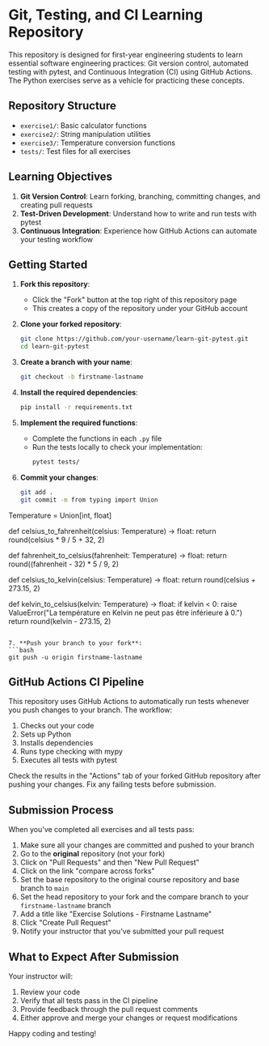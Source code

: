 # Git, Testing, and CI Learning Repository

This repository is designed for first-year engineering students to learn essential software engineering practices: Git version control, automated testing with pytest, and Continuous Integration (CI) using GitHub Actions. The Python exercises serve as a vehicle for practicing these concepts.

## Repository Structure

- `exercise1/`: Basic calculator functions
- `exercise2/`: String manipulation utilities
- `exercise3/`: Temperature conversion functions
- `tests/`: Test files for all exercises

## Learning Objectives

1. **Git Version Control**: Learn forking, branching, committing changes, and creating pull requests
2. **Test-Driven Development**: Understand how to write and run tests with pytest
3. **Continuous Integration**: Experience how GitHub Actions can automate your testing workflow

## Getting Started

1. **Fork this repository**:
   - Click the "Fork" button at the top right of this repository page
   - This creates a copy of the repository under your GitHub account

2. **Clone your forked repository**:
   ```bash
   git clone https://github.com/your-username/learn-git-pytest.git
   cd learn-git-pytest
   ```

3. **Create a branch with your name**:
   ```bash
   git checkout -b firstname-lastname
   ```

4. **Install the required dependencies**:
   ```bash
   pip install -r requirements.txt
   ```

5. **Implement the required functions**:
   - Complete the functions in each `.py` file
   - Run the tests locally to check your implementation:
     ```bash
     pytest tests/
     ```

6. **Commit your changes**:
   ```bash
   git add .
   git commit -m from typing import Union

Temperature = Union[int, float]

def celsius_to_fahrenheit(celsius: Temperature) -> float:
    return round(celsius * 9 / 5 + 32, 2)

def fahrenheit_to_celsius(fahrenheit: Temperature) -> float:
    return round((fahrenheit - 32) * 5 / 9, 2)

def celsius_to_kelvin(celsius: Temperature) -> float:
    return round(celsius + 273.15, 2)

def kelvin_to_celsius(kelvin: Temperature) -> float:
    if kelvin < 0:
        raise ValueError("La température en Kelvin ne peut pas être inférieure à 0.")
    return round(kelvin - 273.15, 2)

   ```

7. **Push your branch to your fork**:
   ```bash
   git push -u origin firstname-lastname
   ```

## GitHub Actions CI Pipeline

This repository uses GitHub Actions to automatically run tests whenever you push changes to your branch. The workflow:

1. Checks out your code
2. Sets up Python
3. Installs dependencies
4. Runs type checking with mypy
5. Executes all tests with pytest

Check the results in the "Actions" tab of your forked GitHub repository after pushing your changes. Fix any failing tests before submission.

## Submission Process

When you've completed all exercises and all tests pass:

1. Make sure all your changes are committed and pushed to your branch
2. Go to the **original** repository (not your fork)
3. Click on "Pull Requests" and then "New Pull Request"
4. Click on the link "compare across forks"
5. Set the base repository to the original course repository and base branch to `main`
6. Set the head repository to your fork and the compare branch to your `firstname-lastname` branch
7. Add a title like "Exercise Solutions - Firstname Lastname"
8. Click "Create Pull Request"
9. Notify your instructor that you've submitted your pull request

## What to Expect After Submission

Your instructor will:
1. Review your code
2. Verify that all tests pass in the CI pipeline
3. Provide feedback through the pull request comments
4. Either approve and merge your changes or request modifications

Happy coding and testing!

